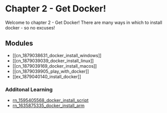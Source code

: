 # Chapter 2 - Get Docker!
Welcome to chapter 2 - Get Docker! There are many ways in which to install docker - so no excuses!

## Modules 
- [[cn_1879038631_docker_install_windows]]
- [[cn_1879039039_docker_install_linux]]
- [[cn_1879039169_docker_install_macos]]
- [[cn_1879039905_play_with_docker]]
- [[ex_1879040140_install_docker]]

### Additonal Learning
- [rn_1595405568_docker_install_script](../../reference/rn_1595405568_docker_install_script.md)
- [rn_1635875335_docker_install_arm](../../reference/rn_1635875335_docker_install_arm.md)
